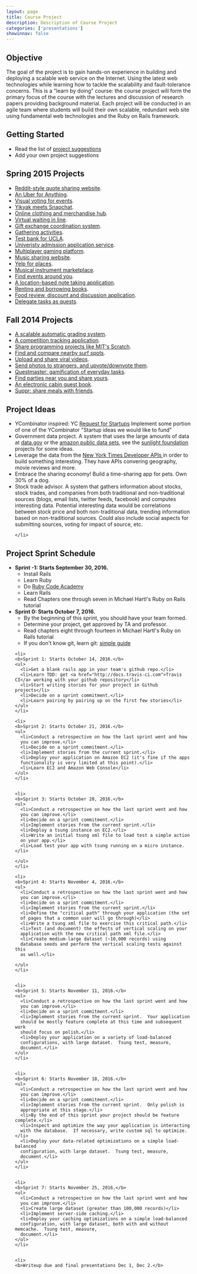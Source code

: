 ```yaml
---
layout: page
title: Course Project
description: Description of Course Project
categories: ['presentations']
showinnav: false
---
```

<div class="content">
  <h2>Objective</h2>

  <p>
  The goal of the project is to gain hands-on experience in building and
  deploying a scalable web service on the Internet.  Using the latest web
  technologies while learning how to tackle the scalability and
  fault-tolerance concerns. This is a "learn by doing" course: the course
  project will form the primary focus of the course with the lectures and
  discussion of research papers providing background material. Each project
  will be conducted in an agile team where students will build their own
  scalable, redundant web site using fundamental web technologies and the
  Ruby on Rails framework.  
  </p>


  <h2>Getting Started</h2>

  <ul>
    <li>Read the list of <a href="#project_ideas">project suggestions</a></li>
    <li>Add your own project suggestions</li>
  </ul>

  <h2>Spring 2015 Projects</h2>
  <ul>
    <li><a href="https://github.com/scalableinternetservicesarchive/Quotopia">Reddit-style quote sharing website</a>.</li>
    <li><a href="https://github.com/scalableinternetservicesarchive/victorious-Secret">An Uber for Anything</a>.</li>
    <li><a href="https://github.com/scalableinternetservicesarchive/Fantastic4">Visual voting for events</a>.</li>
    <li><a href="https://github.com/scalableinternetservicesarchive/U1F44D">Yikyak meets Snapchat</a>.</li>
    <li><a href="https://github.com/scalableinternetservicesarchive/Atticus">Online clothing and merchandise hub</a>.</li>
    <li><a href="https://github.com/scalableinternetservicesarchive/Team1024">Virtual waiting in line</a>.</li>
    <li><a href="https://github.com/scalableinternetservicesarchive/GiftHub">Gift exchange coordination system</a>.</li>
    <li><a href="https://github.com/scalableinternetservicesarchive/ScalableMaster">Gathering activities</a>.</li>
    <li><a href="https://github.com/scalableinternetservicesarchive/Gattlestar-Balactica">Test bank for UCLA</a>.</li>
    <li><a href="https://github.com/scalableinternetservicesarchive/RubyCoders">Univeristy admission application service</a>.</li>
    <li><a href="https://github.com/scalableinternetservicesarchive/yam">Multiplayer gaming platform</a>.</li>
    <li><a href="https://github.com/scalableinternetservicesarchive/Michelangelo">Music sharing website</a>.</li>
    <li><a href="https://github.com/scalableinternetservicesarchive/Yeap">Yelp for places</a>.</li>
    <li><a href="https://github.com/scalableinternetservicesarchive/Arpeggio">Musical instrument marketplace</a>.</li>
    <li><a href="https://github.com/scalableinternetservicesarchive/whatsup">Find events around you</a>.</li>
    <li><a href="https://github.com/scalableinternetservicesarchive/MapKeep">A location-based note taking application</a>.</li>
    <li><a href="https://github.com/scalableinternetservicesarchive/AirBooks">Renting and borrowing books</a>.</li>
    <li><a href="https://github.com/scalableinternetservicesarchive/Newbie">Food review, discount and discussion application</a>.</li>
    <li><a href="https://github.com/scalableinternetservicesarchive/Questing-Adventurer">Delegate tasks as quests</a>.</li>
  </ul>

  <h2>Fall 2014 Projects</h2>
  <ul>
    <li><a href="https://github.com/scalableinternetservicesarchive/Gradr">A scalable automatic grading system</a>.</li>
    <li><a href="https://github.com/scalableinternetservicesarchive/Compete">A competition tracking application</a>.</li>
    <li><a href="https://github.com/scalableinternetservicesarchive/LaPlaya">Share programming projects like MIT's Scratch</a>.</li>
    <li><a href="https://github.com/scalableinternetservicesarchive/BaconWindshield">Find and compare nearby surf spots</a>.</li>
    <li><a href="https://github.com/scalableinternetservicesarchive/Upvid">Upload and share viral videos</a>.</li>
    <li><a href="https://github.com/scalableinternetservicesarchive/Picshare">Send photos to strangers, and upvote/downvote them</a>.</li>
    <li><a href="https://github.com/scalableinternetservicesarchive/Motley-Crew">Questmaster: gamification of everyday tasks</a>.</li>
    <li><a href="https://github.com/scalableinternetservicesarchive/Xup">Find parties near you and share yours</a>.</li>
    <li><a href="https://github.com/scalableinternetservicesarchive/Team-Hytta">An electronic cabin guest book</a>.</li>
    <li><a href="https://github.com/scalableinternetservicesarchive/Suppr">Suppr: share meals with friends</a>.</li>
    
  </ul>

  <a id="project_ideas"></a>
  <h2> Project Ideas </h2>
  <ul>
    <li> YCombinator inspired: YC <a href="http://www.ycombinator.com/rfs/">Request for Startups</a> Implement some portion of one of the YCombinator "Startup ideas we would like to fund" </li>
    <li> 
    Government data project. A system that uses the large amounts of
    data at <a href="http://data.gov">data.gov</a> or the <a href="http://aws.amazon.com/publicdatasets/">amazon public data sets</a>, see the <a href="http://sunlightfoundation.com/projects/">sunlight
      foundation</a> projects for some ideas.
    </li>
    <li>
      Leverage the data from the <a href="http://developer.nytimes.com/docs"> New York Times Developer
      APIs </a> in order to build something interesting.  They have APIs
      convering geography, movie reviews and more.
    </li>
    <li>
      Embrace the sharing economy!  Build a time-sharing app for pets.
      Own 30% of a dog.
    </li>
    <li>
    Stock trade advisor. A system that gathers information about stocks,
    stock trades, and companies from both traditional and non-traditional
    sources (blogs, email lists, twitter feeds, facebook) and computes
    interesting data. Potential interesting data would be correlations
    between stock price and both non-traditional data, trending information
    based on non-traditional sources. Could also include social aspects for
    submitting sources, voting for impact of source, etc.

    </li>
  </ul>

  <h2> Project Sprint Schedule </h2>

  <ul>
    <li>
    <b>Sprint -1: Starts September 30, 2016.</b>
    <ul>
      <li>Install Rails</li>
      <li>Learn Ruby</li>
      <li>Do <a href="http://www.codecademy.com/en/tracks/ruby">Ruby Code Academy</a></li>
      <li>Learn Rails</li>
      <li>Read Chapters one through seven in Michael Hartl's Ruby on Rails tutorial</li>
    </ul>
    </li>
    <li>
    <b>Sprint 0: Starts October 7, 2016.</b>
    <ul>
      <li>By the beginning of this sprint, you should have your team
      formed.</li>
      <li>Determine your project, get approved by TA and professor.</li>
      <li>Read chapters eight through fourteen in Michael Hartl's Ruby on Rails tutorial</li>
      <li>If you don't know git, learn git: <a
      href="http://rogerdudler.github.io/git-guide/">simple guide</a>
      </li>
    </ul>
    </li>

    <li>
    <b>Sprint 1: Starts October 14, 2016.</b>
    <ul>
      <li>Get a blank rails app in your team's github repo.</li>
      <li>Learn TDD: get <a href="http://docs.travis-ci.com">Travis CI</a> working with your github repository</li>
      <li>Start writing stories for your project in Github projects</li>
      <li>Decide on a sprint commitment.</li>
      <li>Learn pairing by pairing up on the first few stories</li>
    </ul>
    </li>

    <li>
    <b>Sprint 2: Starts October 21, 2016.</b>
    <ul>
      <li>Conduct a retrospective on how the last sprint went and how
      you can improve.</li>
      <li>Decide on a sprint commitment.</li>
      <li>Implement stories from the current sprint.</li>
      <li>Deploy your application on Amazon EC2 (it's fine if the apps
      functionality is very limited at this point).</li>
      <li>Learn EC2 and Amazon Web Console</li>
    </ul>
    </li>


    <li>
    <b>Sprint 3: Starts October 28, 2016.</b>
    <ul>
      <li>Conduct a retrospective on how the last sprint went and how
      you can improve.</li>
      <li>Decide on a sprint commitment.</li>
      <li>Implement stories from the current sprint.</li>
      <li>Deploy a tsung instance on EC2.</li>
      <li>Write an initial tsung xml file to load test a simple action
      on your app.</li>
      <li>Load test your app with tsung running on a micro instance.</li>
    
    </ul>
    </li>

    <li>
    <b>Sprint 4: Starts November 4, 2016.</b>
    <ul>
      <li>Conduct a retrospective on how the last sprint went and how
      you can improve.</li>
      <li>Decide on a sprint commitment.</li>
      <li>Implement stories from the current sprint.</li>
      <li>Define the "critical path" through your application (the set
      of pages that a common user will go through)</li>
      <li>Write a tsung xml file to exercise this critical path.</li>
      <li>Test (and document) the effects of vertical scaling on your
      application with the new critical path xml file.</li>
      <li>Create medium-large dataset (~10,000 records) using
      database seeds and perform the vertical scaling tests against this
      as well.</li>

    </ul>
    </li>


    <li>
    <b>Sprint 5: Starts November 11, 2016.</b>
    <ul>
      <li>Conduct a retrospective on how the last sprint went and how
      you can improve.</li>
      <li>Decide on a sprint commitment.</li>
      <li>Implement stories from the current sprint.  Your application
      should be mostly feature complete at this time and subsequent work
      should focus on polish.</li>
      <li>Deploy your application on a variety of load-balanced
      configurations, with large dataset.  Tsung test, measure,
      document.</li>
    </ul>
    </li>


    <li>
    <b>Sprint 6: Starts November 18, 2016.</b>
    <ul>
      <li>Conduct a retrospective on how the last sprint went and how
      you can improve.</li>
      <li>Decide on a sprint commitment.</li>
      <li>Implement stories from the current sprint.  Only polish is
      appropriate at this stage.</li>
      <li>By the end of this sprint your project should be feature complete.</li>
      <li>Inspect and optimize the way your application is interacting
      with the database.  If necessary, write custom sql to optimize.</li>
      <li>Deploy your data-related optimizations on a simple load-balanced
      configuration, with large dataset.  Tsung test, measure,
      document.</li>
    </ul>
    </li>


    <li>
    <b>Sprint 7: Starts November 25, 2016.</b>
    <ul>
      <li>Conduct a retrospective on how the last sprint went and how
      you can improve.</li>
      <li>Create large dataset (greater than 100,000 records)</li>
      <li>Implement server-side caching.</li>
      <li>Deploy your caching optimizations on a simple load-balanced
      configuration, with large dataset, both with and without memcache.  Tsung test, measure,
      document.</li>
    </ul>
    </li>


    <li>
    <b>Writeup due and final presentations Dec 1, Dec 2.</b>


  </ul>
</div>
